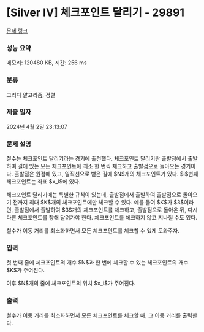# [Silver IV] 체크포인트 달리기 - 29891 

[문제 링크](https://www.acmicpc.net/problem/29891) 

### 성능 요약

메모리: 120480 KB, 시간: 256 ms

### 분류

그리디 알고리즘, 정렬

### 제출 일자

2024년 4월 2일 23:13:07

### 문제 설명

<p>철수는 체크포인트 달리기라는 경기에 출전했다. 체크포인트 달리기란 출발점에서 출발하여 길에 있는 모든 체크포인트에 최소 한 번씩 체크하고 출발점으로 돌아오는 경기이다. 출발점은 원점에 있고, 일직선으로 뻗은 길에 $N$개의 체크포인트가 있다. $i$번째 체크포인트는 좌표 $x_i$에 있다.</p>

<p>체크포인트 달리기에는 특별한 규칙이 있는데, 출발점에서 출발하여 출발점으로 돌아오기 전까지 최대 $K$개의 체크포인트에만 체크할 수 있다. 예를 들어 $K$가 $3$이라면, 출발점에서 출발하여 $3$개의 체크포인트를 체크하고, 출발점으로 돌아온 뒤, 다시 다른 체크포인트를 향해 달려가야 한다. 체크포인트를 체크하지 않고 지나칠 수도 있다.</p>

<p>철수가 이동 거리를 최소화하면서 모든 체크포인트를 체크할 수 있게 도와주자.</p>

### 입력 

 <p>첫 번째 줄에 체크포인트의 개수 $N$과 한 번에 체크할 수 있는 체크포인트의 개수 $K$가 주어진다.</p>

<p>이후 $N$개의 줄에 체크포인트의 위치 $x_i$가 주어진다.</p>

### 출력 

 <p>철수가 이동 거리를 최소화하면서 모든 체크포인트를 체크할 때, 그 이동 거리를 출력한다.</p>

